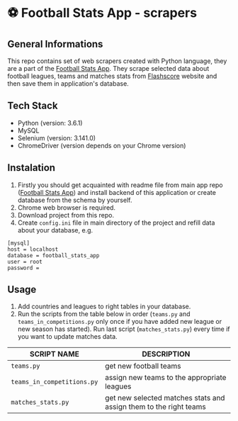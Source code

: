 # :soccer: Football Stats App - scrapers

## General Informations
This repo contains set of web scrapers created with Python language, they are a part of the [Football Stats App](https://github.com/Lasek25/football_stats_app).
They scrape selected data about football leagues, teams and matches stats from [Flashscore](https://flashscore.pl) website and then save them in application's database.

## Tech Stack
* Python (version: 3.6.1)
* MySQL
* Selenium (version: 3.141.0)
* ChromeDriver (version depends on your Chrome version)

## Instalation
1. Firstly you should get acquainted with readme file from main app repo ([Football Stats App](https://github.com/Lasek25/football_stats_app)) and install backend of this application or create database from the schema by yourself.
2. Chrome web browser is required.
3. Download project from this repo.
4. Create `config.ini` file in main directory of the project and refill data about your database, e.g.
```
[mysql]
host = localhost
database = football_stats_app
user = root
password =
```
## Usage

1. Add countries and leagues to right tables in your database.
2. Run the scripts from the table below in order (`teams.py` and `teams_in_competitions.py` only once if you have added new league or new season has started).
  Run last script (`matches_stats.py`) every time if you want to update matches data.

| SCRIPT NAME | DESCRIPTION |
| --- | --- |
| `teams.py` | get new football teams |
| `teams_in_competitions.py` | assign new teams to the appropriate leagues |
| `matches_stats.py` | get new selected matches stats and assign them to the right teams |
